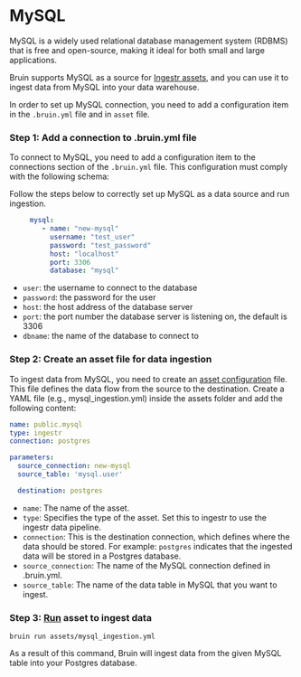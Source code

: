 # MySQL
 MySQL is a widely used relational database management system (RDBMS) that is free and open-source, making it ideal for both small and large applications.

Bruin supports MySQL as a source for [Ingestr assets](/assets/ingestr), and you can use it to ingest data from MySQL into your data warehouse.

In order to set up MySQL connection, you need to add a configuration item in the `.bruin.yml` file and in `asset` file.

### Step 1: Add a connection to .bruin.yml file

To connect to MySQL, you need to add a configuration item to the connections section of the `.bruin.yml` file. This configuration must comply with the following schema:

Follow the steps below to correctly set up MySQL as a data source and run ingestion.

```yaml
     mysql:
        - name: "new-mysql"
          username: "test_user"
          password: "test_password"
          host: "localhost"
          port: 3306
          database: "mysql"
```
- `user`: the username to connect to the database
- `password`: the password for the user
- `host`: the host address of the database server
- `port`: the port number the database server is listening on, the default is 3306
- `dbname`: the name of the database to connect to

### Step 2: Create an asset file for data ingestion

To ingest data from MySQL, you need to create an [asset configuration](/assets/ingestr#asset-structure) file. This file defines the data flow from the source to the destination. Create a YAML file (e.g., mysql_ingestion.yml) inside the assets folder and add the following content:

```yaml
name: public.mysql
type: ingestr
connection: postgres

parameters:
  source_connection: new-mysql
  source_table: 'mysql.user'

  destination: postgres
```

- `name`: The name of the asset.
- `type`: Specifies the type of the asset. Set this to ingestr to use the ingestr data pipeline.
- `connection`: This is the destination connection, which defines where the data should be stored. For example: `postgres` indicates that the ingested data will be stored in a Postgres database.
- `source_connection`: The name of the MySQL connection defined in .bruin.yml.
- `source_table`: The name of the data table in MySQL that you want to ingest.

### Step 3: [Run](/commands/run) asset to ingest data
```     
bruin run assets/mysql_ingestion.yml
```
As a result of this command, Bruin will ingest data from the given MySQL table into your Postgres database.